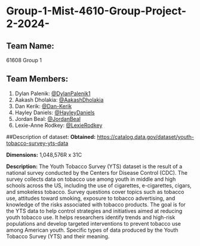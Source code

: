 # Group-1-Mist-4610-Group-Project-2-2024-

## Team Name: 
61608 Group 1

## Team Members:

1) Dylan Palenik: [@DylanPalenik1](https://github.com/dylanpalenik1)
2) Aakash Dholakia: [@AakashDholakia](https://github.com/AakashDholakia)
3) Dan Kerik: [@Dan-Kerik](https://github.com/dan-kerik)
4) Hayley Daniels: [@HayleyDaniels](https://github.com/hayleydaniels)
5) Jordan Beal: [@JordanBeal](https://github.com/Jlb65166)
6)  Lexie-Anne Rodkey: [@LexieRodkey](https://github.com/lexierodkey)

##Description of dataset:
**Obtained:** https://catalog.data.gov/dataset/youth-tobacco-survey-yts-data

**Dimensions:** 1,048,576R x 31C

**Description:** The Youth Tobacco Survey (YTS) dataset is the result of a national survey conducted by the Centers for Disease Control (CDC). The survey collects data on tobacco use among youth in middle and high schools across the US, including the use of cigarettes, e-cigarettes, cigars, and smokeless tobacco. Survey questions cover topics such as tobacco use, attitudes toward smoking, exposure to tobacco advertising, and knowledge of the risks associated with tobacco products.
The goal is for the YTS data to help control strategies and initiatives aimed at reducing youth tobacco use. It helps researchers identify trends and high-risk populations and develop targeted interventions to prevent tobacco use among American youth. 
Specific types of data produced by the Youth Tobacco Survey (YTS) and their meaning.

